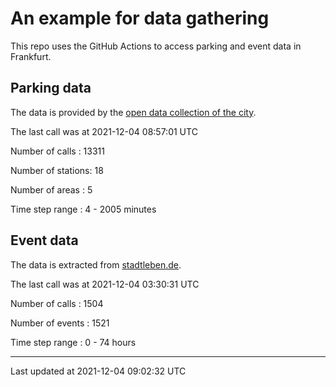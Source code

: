 # An example for data gathering

This repo uses the GitHub Actions to access parking and event data in Frankfurt.

## Parking data
The data is provided by the [open data collection of the city](https://www.offenedaten.frankfurt.de/).

The last call was at 2021-12-04 08:57:01 UTC

Number of calls   : 13311

Number of stations:    18

Number of areas   :     5

Time step range   :     4 -  2005 minutes


## Event data
The data is extracted from [stadtleben.de](https://stadtleben.de/frankfurt/).

The last call was at 2021-12-04 03:30:31 UTC

Number of calls   : 1504

Number of events  : 1521

Time step range   :    0 -   74 hours


----

Last updated at 2021-12-04 09:02:32 UTC
